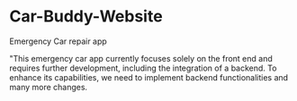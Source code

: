 # Car-Buddy-Website
Emergency Car repair app


"This emergency car app currently focuses solely on the front end and requires further development, including the integration of a backend. To enhance its capabilities, we need to implement backend functionalities and many more changes.
